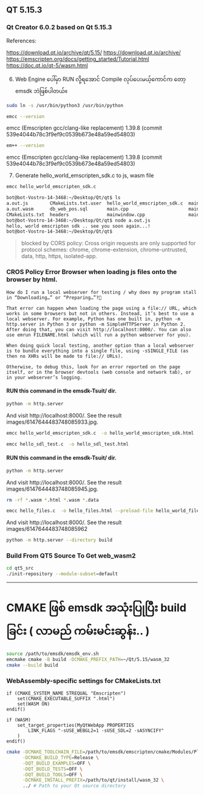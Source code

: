 ## QT 5.15.3 
### Qt Creator 6.0.2 based on Qt 5.15.3

References: 

https://download.qt.io/archive/qt/5.15/
https://download.qt.io/archive/
https://emscripten.org/docs/getting_started/Tutorial.html
https://doc.qt.io/qt-5/wasm.html

6. Web Engine ပေါ်မှာ RUN လို့ရအောင် Compile လုပ်ပေးမယ့်ကောင်က တော့ emsdk ဘဲဖြစ်ပါတယ်။ 

```bash
sudo ln -s /usr/bin/python3 /usr/bin/python
```
```bash
emcc --version
```
emcc (Emscripten gcc/clang-like replacement) 1.39.8 (commit 539e4044b78c3f9ef9c0539b673e48a59ed54803)

```bash
em++ --version
```
emcc (Emscripten gcc/clang-like replacement) 1.39.8 (commit 539e4044b78c3f9ef9c0539b673e48a59ed54803)

7. Generate hello_world_emscripten_sdk.c to js, wasm file

```bash
emcc hello_world_emscripten_sdk.c 
```

```bash
bot@bot-Vostro-14-3468:~/Desktop/Qt/qt$ ls
a.out.js        CMakeLists.txt.user  hello_world_emscripten_sdk.c  mainwindow.h            README.md
a.out.wasm      db_web_pos.sql       main.cpp                      mainwindow.ui           sources
CMakeLists.txt  headers              mainwindow.cpp                mainwindow.ui.autosave  WebAssembly.md
bot@bot-Vostro-14-3468:~/Desktop/Qt/qt$ node a.out.js 
hello, world emscripten sdk .. see you soon again...!
bot@bot-Vostro-14-3468:~/Desktop/Qt/qt$ 
```

> blocked by CORS policy: Cross origin requests are only supported for protocol schemes: chrome, chrome-extension, chrome-untrusted, data, http, https, isolated-app.


### CROS Policy Error Browser when loading js files onto the browser by html.
```
How do I run a local webserver for testing / why does my program stall in “Downloading…” or “Preparing…”?

That error can happen when loading the page using a file:// URL, which works in some browsers but not in others. Instead, it’s best to use a local webserver. For example, Python has one built in, python -m http.server in Python 3 or python -m SimpleHTTPServer in Python 2. After doing that, you can visit http://localhost:8000/. You can also use emrun FILENAME.html (which will run a python webserver for you).

When doing quick local testing, another option than a local webserver is to bundle everything into a single file, using -sSINGLE_FILE (as then no XHRs will be made to file:// URLs).

Otherwise, to debug this, look for an error reported on the page itself, or in the browser devtools (web console and network tab), or in your webserver’s logging.
```

#### RUN this command in the emsdk-Tsuit/ dir. 
```bash
python -m http.server
```

And visit http://localhost:8000/. See the result images/6147644483748085933.jpg.

```bash
emcc hello_world_emscripten_sdk.c  -o hello_world_emscripten_sdk.html
```

```bash
emcc hello_sdl_test.c  -o hello_sdl_test.html
```
#### RUN this command in the emsdk-Tsuit/ dir. 
```bash
python -m http.server
```


And visit http://localhost:8000/. See the result images/6147644483748085945.jpg.

```bash
rm -rf *.wasm *.html *.wasm *.data
```

```bash
emcc hello_files.c  -o hello_files.html --preload-file hello_world_file.txt
```


And visit http://localhost:8000/. See the result images/6147644483748085962


```bash
python -m http.server --directory build
```

### Build From QT5 Source To Get web_wasm2
```bash
cd qt5_src
./init-repository --module-subset=default
```

---

# CMAKE ဖြစ် emsdk အသုံးပြုပြီး build ခြင်း ( လာမည် ကမ်းမင်းဆွန်း.. )
```bash
source /path/to/emsdk/emsdk_env.sh
emcmake cmake -B build -DCMAKE_PREFIX_PATH=~/Qt/5.15/wasm_32
cmake --build build
```
### WebAssembly-specific settings for CMakeLists.txt
```
if (CMAKE_SYSTEM_NAME STREQUAL "Emscripten")
    set(CMAKE_EXECUTABLE_SUFFIX ".html")
    set(WASM ON)
endif()
```

```
if (WASM)
    set_target_properties(MyQtWebApp PROPERTIES
        LINK_FLAGS "-sUSE_WEBGL2=1 -sUSE_SDL=2 -sASYNCIFY"
    )   
endif()
```
```bash
cmake -DCMAKE_TOOLCHAIN_FILE=/path/to/emsdk/emscripten/cmake/Modules/Platform/Emscripten.cmake \
      -DCMAKE_BUILD_TYPE=Release \
      -DQT_BUILD_EXAMPLES=OFF \
      -DQT_BUILD_TESTS=OFF \
      -DQT_BUILD_TOOLS=OFF \
      -DCMAKE_INSTALL_PREFIX=/path/to/qt/install/wasm_32 \
      ../ # Path to your Qt source directory
```